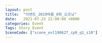 ```yaml
---
layout: post
title:  "이벤트_2019여름_0화_오프닝"
date:   2021-07-22 22:00:00 +0000
categories: Event
Tags: Story Event
SceneCode: ["scene_evt190627_cp0_q1_s10"]
---
```

